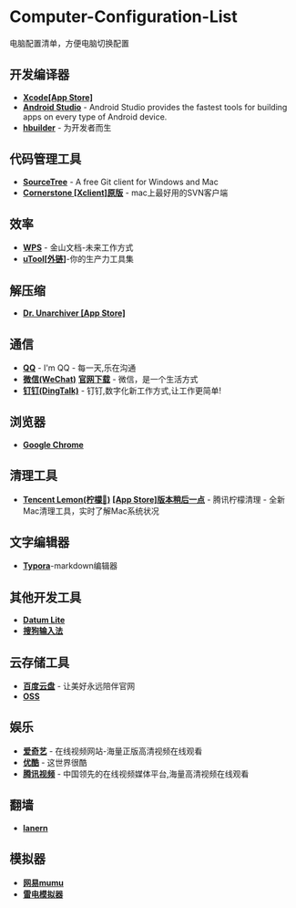 # Computer-Configuration-List
电脑配置清单，方便电脑切换配置
## 开发编译器
- [**Xcode[App Store]**](https://apps.apple.com/cn/app/xcode/id497799835?mt=12)
- [**Android Studio**](https://developer.android.google.cn/studio) - Android Studio provides the fastest tools for building apps on every type of Android device.
- [**hbuilder**](http://www.dcloud.io/) - 为开发者而生
## 代码管理工具
- [**SourceTree**](https://www.sourcetreeapp.com/) - A free Git client for Windows and Mac
- [**Cornerstone [Xclient]**](https://xclient.info/s/cornerstone.html)[**原版**](https://cornerstone.assembla.com/)  - mac上最好用的SVN客户端
## 效率
- [**WPS**](https://www.wps.cn/) - 金山文档-未来工作方式
- [**uTool[外链]**](https://u.tools/index.html)-你的生产力工具集
## 解压缩
- [**Dr. Unarchiver [App Store]**](https://apps.apple.com/cn/app/xcode/id497799835?mt=12)
## 通信
- [**QQ**](https://apps.apple.com/cn/app/qq/id451108668?mt=12) - I'm QQ - 每一天,乐在沟通
- [**微信(WeChat)**](https://apps.apple.com/cn/app/%E5%BE%AE%E4%BF%A1/id836500024?mt=12)  [**官网下载**](https://mac.weixin.qq.com/) - 微信，是一个生活方式  
- [**钉钉(DingTalk)**](https://www.dingtalk.com/) - 钉钉,数字化新工作方式,让工作更简单!
## 浏览器
- [**Google Chrome**](https://www.google.cn/intl/zh-CN/chrome/)
## 清理工具
- [**Tencent Lemon(柠檬🍋)**](https://lemon.qq.com/) [**[App Store]版本稍后一点**](https://apps.apple.com/cn/app/%E8%85%BE%E8%AE%AF%E6%9F%A0%E6%AA%AC%E6%B8%85%E7%90%86-lemon-cleaner/id1449962996?mt=12) - 腾讯柠檬清理 - 全新Mac清理工具，实时了解Mac系统状况
## 文字编辑器
- [**Typora**](https://www.typora.io/)-markdown编辑器
## 其他开发工具
- [**Datum Lite**](https://apps.apple.com/cn/app/datum-lite/id901631046?mt=12)
- [**搜狗输入法**](https://pinyin.sogou.com/mac/)
## 云存储工具
- [**百度云盘**](http://pan.baidu.com/download#pan) - 让美好永远陪伴官网
- [**OSS**](https://help.aliyun.com/document_detail/61872.html?spm=5176.8465980.home.14.1c9c1450dUISpL)
## 娱乐
- [**爱奇艺**](https://apps.apple.com/cn/app/%E7%88%B1%E5%A5%87%E8%89%BA-%E7%A0%B4%E5%86%B0%E8%A1%8C%E5%8A%A8%E5%85%A8%E7%BD%91%E7%8B%AC%E6%92%AD/id1012296988?l=en&mt=12) - 在线视频网站-海量正版高清视频在线观看
- [**优酷**](https://apps.apple.com/cn/app/%E4%BC%98%E9%85%B7/id1014945607?mt=12) - 这世界很酷
- [**腾讯视频**](https://apps.apple.com/cn/app/%E8%85%BE%E8%AE%AF%E8%A7%86%E9%A2%91-%E5%87%A4%E5%BC%88%E7%B2%BE%E5%BD%A9%E5%91%88%E7%8E%B0/id1231336508?l=en&mt=12) - 中国领先的在线视频媒体平台,海量高清视频在线观看
## 翻墙
- [**lanern**](https://github.com/getlantern/lantern)
## 模拟器
- [**网易mumu**](http://mumu.163.com/)
- [**雷电模拟器**](https://www.ldmnq.com)

